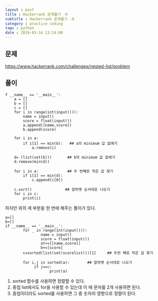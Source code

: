 ```yaml
---
layout : post
title : Hackerrank 문제풀기 -9
subtitle : Hackerrank 문제풀기 -9
category : practice coding
tags : python
date : 2019-03-14 13:14:00
---
```


## 문제

https://www.hackerrank.com/challenges/nested-list/problem

## 풀이 

~~~
f __name__ == '__main__':
    a = []
    b = []
    c = []
    for i in range(int(input())):
        name = input()
        score = float(input())
        a.append([name,score])  
        b.append(score)  
    
    for i in a:
        if i[1] == min(b):   ## a의 minimum 값 없애기
            a.remove(i)   
    
    d= (list(set(b)))       ## b의 minimum 값 없애기
    d.remove(min(d))

    for i in a:             ## 두 번째로 작은 값 찾기
        if i[1] == min(d):
            c.append(i[0])
    
    c.sort()               ## 알파벳 순서대로 나오기
    for i in c: 
        print(i)
~~~

하지만 위의 세 부분을 한 번에 해주는 풀이가 있다.

~~~
a=[]
b=[]
if __name__ == '__main__':
        for _ in range(int(input())):
                name = input()
                score = float(input())
                at+=[[name,score]]
                b+=[score]
        c=sorted(list(set(scorelist)))[1]     ## 두번 째로 작은 값 찾기

        for i,j in sorted(a):        ## 알파벳 순서대로 나오기
             if j==c:
                    print(a)
~~~
1. sorted 함수를 사용하면 정렬할 수 있다.
2. 중첩 list에서도 for을 사용할 수 있는데 이 때 문자를 2개 사용하면 된다.
3. 중첩이더라도 sorted를 사용하면 그 중 숫자의 영향으로 정렬이 된다.
